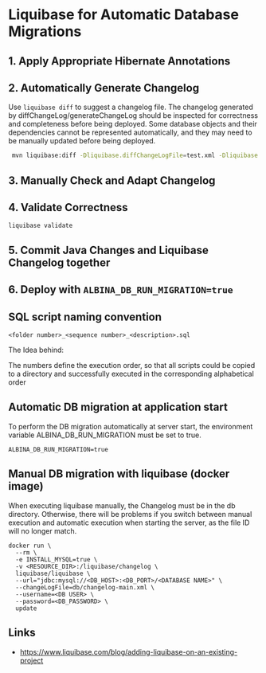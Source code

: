 # Liquibase for Automatic Database Migrations

## 1. Apply Appropriate Hibernate Annotations

## 2. Automatically Generate Changelog
Use `liquibase diff` to suggest a changelog file.
The changelog generated by diffChangeLog/generateChangeLog should be inspected for correctness and completeness before being deployed. Some database objects and their dependencies cannot be represented automatically, and they may need to be manually updated before being deployed.

```bash
 mvn liquibase:diff -Dliquibase.diffChangeLogFile=test.xml -Dliquibase.diffIncludeObjects="table:regions"
```

## 3. Manually Check and Adapt Changelog

## 4. Validate Correctness

`liquibase validate`

## 5. Commit Java Changes and Liquibase Changelog together

## 6. Deploy with `ALBINA_DB_RUN_MIGRATION=true`

SQL script naming convention
-----

```
<folder number>_<sequence number>_<description>.sql
```

The Idea behind:

The numbers define the execution order, so that all scripts could be copied to
a directory and successfully executed in the corresponding alphabetical order

Automatic DB migration at application start
----

To perform the DB migration automatically at server start, the environment variable ALBINA_DB_RUN_MIGRATION must be set to true.

```
ALBINA_DB_RUN_MIGRATION=true
```

Manual DB migration with liquibase (docker image)
-----

When executing liquibase manually, the Changelog must be in the db directory.
Otherwise, there will be problems if you switch between manual execution and
automatic execution when starting the server, as the file ID will
no longer match.

```
docker run \
  --rm \
  -e INSTALL_MYSQL=true \
  -v <RESOURCE_DIR>:/liquibase/changelog \
  liquibase/liquibase \
  --url="jdbc:mysql://<DB_HOST>:<DB_PORT>/<DATABASE NAME>" \
  --changeLogFile=db/changelog-main.xml \
  --username=<DB USER> \
  --password=<DB_PASSWORD> \
  update
```

Links
----

* https://www.liquibase.com/blog/adding-liquibase-on-an-existing-project
